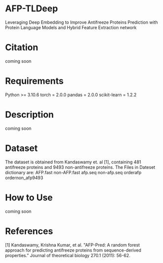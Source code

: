 # AFP-TLDeep
Leveraging Deep Embedding to Improve Antifreeze Proteins Prediction with Protein Language Models and Hybrid Feature Extraction network

# Citation
coming soon

# Requirements
Python >= 3.10.6
torch = 2.0.0
pandas = 2.0.0
scikit-learn = 1.2.2

# Description
coming soon


# Dataset
The dataset is obtained from Kandaswamy et. al [1], containing 481 antifreeze proteins and 9493 non-antifreeze proteins. The Files in Dateset dictionary are:
AFP.fast
non-AFP.fast
afp.seq
non-afp.seq
orderafp
ordernon_afp9493

# How to Use
coming soon

# References
[1] Kandaswamy, Krishna Kumar, et al. "AFP-Pred: A random forest approach for predicting antifreeze proteins from sequence-derived properties." Journal of theoretical biology 270.1 (2011): 56-62.
